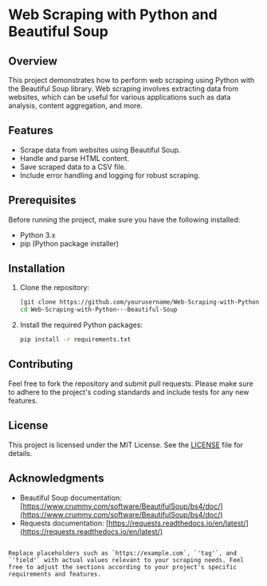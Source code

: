 # Web Scraping with Python and Beautiful Soup

## Overview

This project demonstrates how to perform web scraping using Python with the Beautiful Soup library. Web scraping involves extracting data from websites, which can be useful for various applications such as data analysis, content aggregation, and more.

## Features

- Scrape data from websites using Beautiful Soup.
- Handle and parse HTML content.
- Save scraped data to a CSV file.
- Include error handling and logging for robust scraping.

## Prerequisites

Before running the project, make sure you have the following installed:

- Python 3.x
- pip (Python package installer)

## Installation

1. Clone the repository:

   ```bash
   [git clone https://github.com/yourusername/Web-Scraping-with-Python---Beautiful-Soup.git](https://github.com/prblmsolvrx/Web-Scraping-with-Python---Beautiful-Soup.git)
   cd Web-Scraping-with-Python---Beautiful-Soup
   ```

2. Install the required Python packages:

   ```bash
   pip install -r requirements.txt
   ```
   
## Contributing

Feel free to fork the repository and submit pull requests. Please make sure to adhere to the project's coding standards and include tests for any new features.

## License

This project is licensed under the MIT License. See the [LICENSE](LICENSE) file for details.

## Acknowledgments

- Beautiful Soup documentation: [https://www.crummy.com/software/BeautifulSoup/bs4/doc/](https://www.crummy.com/software/BeautifulSoup/bs4/doc/)
- Requests documentation: [https://requests.readthedocs.io/en/latest/](https://requests.readthedocs.io/en/latest/)

```

Replace placeholders such as `https://example.com`, `'tag'`, and `'field'` with actual values relevant to your scraping needs. Feel free to adjust the sections according to your project's specific requirements and features.
